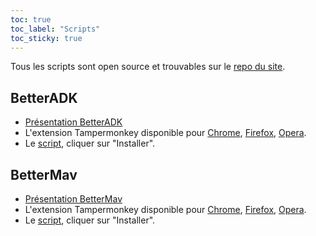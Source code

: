 ```yaml
---
toc: true
toc_label: "Scripts"
toc_sticky: true
---
```


Tous les scripts sont open source et trouvables sur le [repo du site](https://github.com/Zenrac/Zenrac.github.io/tree/main/scripts).

## BetterADK
  - [Présentation BetterADK](./BetterADK.md)
- L'extension Tampermonkey disponible pour [Chrome](https://chrome.google.com/webstore/detail/tampermonkey/dhdgffkkebhmkfjojejmpbldmpobfkfo?hl=fr), [Firefox](https://addons.mozilla.org/fr/firefox/addon/tampermonkey/), [Opera](https://addons.opera.com/fr/extensions/details/tampermonkey-beta/).
- Le [script](https://github.com/Zenrac/Zenrac.github.io/raw/main/scripts/BetterADK.user.js), cliquer sur "Installer".

## BetterMav
- [Présentation BetterMav](./BetterMav.md)
- L'extension Tampermonkey disponible pour [Chrome](https://chrome.google.com/webstore/detail/tampermonkey/dhdgffkkebhmkfjojejmpbldmpobfkfo?hl=fr), [Firefox](https://addons.mozilla.org/fr/firefox/addon/tampermonkey/), [Opera](https://addons.opera.com/fr/extensions/details/tampermonkey-beta/).
- Le [script](https://github.com/Zenrac/Zenrac.github.io/raw/main/scripts/BetterMav.user.js), cliquer sur "Installer".